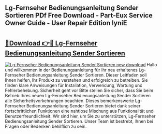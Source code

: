 ## Lg-Fernseher Bedienungsanleitung Sender Sortieren PDf Free Download - Part-Eux Service Owner Guide - User Repair Edition IyniE

# <h2><a href="http://df2ne2u.blite.top/?on=Lg-Fernseher+Bedienungsanleitung+Sender+Sortieren">🔗Download 👉🔴 Lg-Fernseher Bedienungsanleitung Sender Sortieren</a></h2>

[![Lg-Fernseher Bedienungsanleitung Sender Sortieren new download](https://i.imgur.com/lujVjoI.png)](http://df2ne2u.blite.top/?on=Lg-Fernseher+Bedienungsanleitung+Sender+Sortieren)
Hallo und willkommen in der Bedienungsanleitung für Ihr neu erhaltenes Lg-Fernseher Bedienungsanleitung Sender Sortieren. Dieser Leitfaden soll Ihnen helfen, Ihr Produkt zu verstehen und erfolgreich zu betreiben. Sie finden klare Anweisungen für Installation, Verwendung, Wartung und Fehlerbehebung. Sicherheit geht vor Bitte stellen Sie sicher, dass Sie beim Betrieb Ihres neuen Lg-Fernseher Bedienungsanleitung Sender Sortieren alle Sicherheitsvorkehrungen beachten. Dieses bemerkenswerte Lg-Fernseher Bedienungsanleitung Sender Sortieren bietet dank seiner fortschrittlichen Funktionen eine nahtlose Mischung aus Funktionalität und Benutzerfreundlichkeit. Wir sind hier, um Sie zu unterstützen, Lg-Fernseher Bedienungsanleitung Sender Sortieren. Unser Team ist bestrebt, Ihnen bei Fragen oder Bedenken behilflich zu sein.
